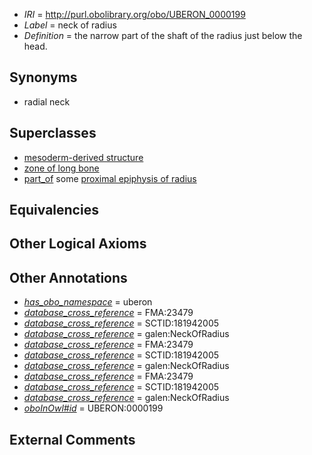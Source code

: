  * *IRI* = http://purl.obolibrary.org/obo/UBERON_0000199
 * *Label* = neck of radius
 * *Definition* = the narrow part of the shaft of the radius just below the head.

## Synonyms

 * radial neck

## Superclasses

 * [mesoderm-derived structure](../../UBERON/20/UBERON_0004120.md)
 * [zone of long bone](../../UBERON/55/UBERON_0005055.md)
 * [part_of](../../BFO/50/BFO_0000050.md) some [proximal epiphysis of radius](../../UBERON/13/UBERON_0004413.md)

## Equivalencies


## Other Logical Axioms


## Other Annotations

 * *[has_obo_namespace](../../ce/oboInOwl#hasOBONamespace.md)* = uberon
 * *[database_cross_reference](../../ef/oboInOwl#hasDbXref.md)* = FMA:23479
 * *[database_cross_reference](../../ef/oboInOwl#hasDbXref.md)* = SCTID:181942005
 * *[database_cross_reference](../../ef/oboInOwl#hasDbXref.md)* = galen:NeckOfRadius
 * *[database_cross_reference](../../ef/oboInOwl#hasDbXref.md)* = FMA:23479
 * *[database_cross_reference](../../ef/oboInOwl#hasDbXref.md)* = SCTID:181942005
 * *[database_cross_reference](../../ef/oboInOwl#hasDbXref.md)* = galen:NeckOfRadius
 * *[database_cross_reference](../../ef/oboInOwl#hasDbXref.md)* = FMA:23479
 * *[database_cross_reference](../../ef/oboInOwl#hasDbXref.md)* = SCTID:181942005
 * *[database_cross_reference](../../ef/oboInOwl#hasDbXref.md)* = galen:NeckOfRadius
 * *[oboInOwl#id](../../id/oboInOwl#id.md)* = UBERON:0000199

## External Comments

